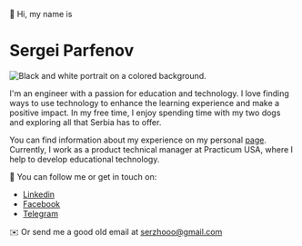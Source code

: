 👋 Hi, my name is

# Sergei Parfenov

<img src="#" alt="Black and white portrait on a colored background." width="">

I'm an engineer with a passion for education and technology. I love finding ways to use technology to enhance the learning experience and make a positive impact. In my free time, I enjoy spending time with my two dogs and exploring all that Serbia has to offer.

You can find information about my experience on my personal [page](http://p0rt.github.io/resume/). Currently, I work as a product technical manager at Practicum USA, where I help to develop educational technology.


🦄 You can follow me or get in touch on:

- [Linkedin](https://www.linkedin.com/in/sergey-p-721b25171/)
- [Facebook](https://www.facebook.com/Duckambition)
- [Telegram](https://t.me/p00rt)

✉️ Or send me a good old email at [serzhooo@gmail.com](mailto:serzhooo@gmail.com)
